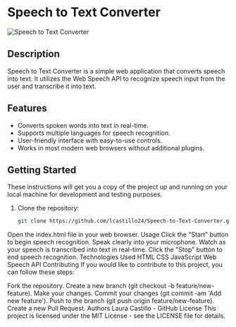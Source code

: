 
# Speech to Text Converter

![Speech to Text Converter](.assets/Img_Proyecto.png)

## Description

Speech to Text Converter is a simple web application that converts speech into text. It utilizes the Web Speech API to recognize speech input from the user and transcribe it into text.

## Features

- Converts spoken words into text in real-time.
- Supports multiple languages for speech recognition.
- User-friendly interface with easy-to-use controls.
- Works in most modern web browsers without additional plugins.

## Getting Started

These instructions will get you a copy of the project up and running on your local machine for development and testing purposes.

1. Clone the repository:

   ```bash
   git clone https://github.com/lcastillo24/Speech-to-Text-Converter.git
Open the index.html file in your web browser.
Usage
Click the "Start" button to begin speech recognition.
Speak clearly into your microphone.
Watch as your speech is transcribed into text in real-time.
Click the "Stop" button to end speech recognition.
Technologies Used
HTML
CSS
JavaScript
Web Speech API
Contributing
If you would like to contribute to this project, you can follow these steps:

Fork the repository.
Create a new branch (git checkout -b feature/new-feature).
Make your changes.
Commit your changes (git commit -am 'Add new feature').
Push to the branch (git push origin feature/new-feature).
Create a new Pull Request.
Authors
Laura Castillo - GitHub
License
This project is licensed under the MIT License - see the LICENSE file for details.
